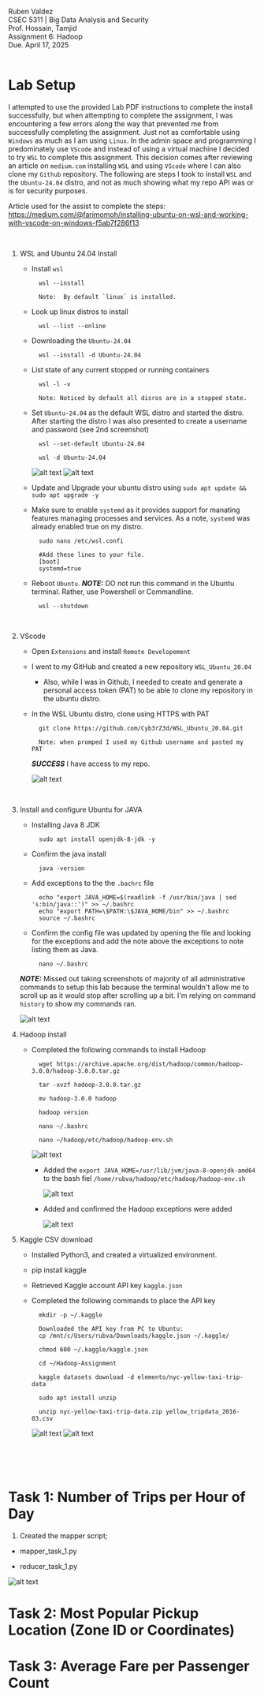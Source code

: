 Ruben Valdez <br>
CSEC 5311 | Big Data Analysis and Security <br>
Prof. Hossain, Tamjid <br>
Assignment 6: Hadoop <br>
Due. April 17, 2025 <br><br>


# Lab Setup

I attempted to use the provided Lab PDF instructions to complete the install successfully, but when attempting to complete the assignment, I was encountering a few errors along the way that prevented me from successfully completing the assignment.  Just not as comfortable using `Windows` as much as I am using `Linux`.  In the admin space and programming I predominately use `VScode` and instead of using a virtual machine I decided to try `WSL` to complete this assignment. This decision comes after reviewing an article on `medium.com` installing `WSL` and using `VScode` where I can also clone my `Github` repository.  The following are steps I took to install `WSL` and the `Ubuntu-24.04` distro, and not as much showing what my repo API was or is for security purposes.  

Article used for the assist to complete the steps:  https://medium.com/@farimomoh/installing-ubuntu-on-wsl-and-working-with-vscode-on-windows-f5ab7f286f13

<br>

1. WSL and Ubuntu 24.04 Install

    - Install `wsl`

            wsl --install

            Note:  By default `linux` is installed.


    - Look up linux distros to install

            wsl --list --online

    - Downloading the `Ubuntu-24.04`

            wsl --install -d Ubuntu-24.04

    - List state of any current stopped or running containers

            wsl -l -v

            Note: Noticed by default all disros are in a stopped state.

    - Set `Ubuntu-24.04` as the default WSL distro and started the distro.  After starting the distro I was also presented to create a username and password (see 2nd screenshot)

            wsl --set-default Ubuntu-24.04

            wsl -d Ubuntu-24.04
        
        ![alt text](<Screenshot 2025-04-17 103806.png>)  ![alt text](<Screenshot 2025-04-16 132259.png>)

    - Update and Upgrade your ubuntu distro using `sudo apt update && sudo apt upgrade -y`

    - Make sure to enable `systemd` as it provides support for manating features managing processes and services. As a note, `systemd` was already enabled true on my distro.

            sudo nano /etc/wsl.confi
            
            #Add these lines to your file.
            [boot]
            systemd=true

    - Reboot `Ubuntu`.  ***NOTE:*** DO not run this command in the Ubuntu terminal.  Rather, use Powershell or Commandline.

            wsl --shutdown

<br>

2. VScode

    - Open `Extensions` and install `Remote Developement`

    - I went to my GitHub and created a new repository `WSL_Ubuntu_20.04`

        - Also, while I was in Github, I needed to create and generate a personal access token (PAT) to be able to clone my repository in the ubuntu distro.

    - In the WSL Ubuntu distro, clone using HTTPS with PAT

            git clone https://github.com/Cyb3rZ3d/WSL_Ubuntu_20.04.git

            Note: when promped I used my Github username and pasted my PAT

        ***SUCCESS*** I have access to my repo.

        ![alt text](image-5.png)

<br>

3.  Install and configure Ubuntu for JAVA

    - Installing Java 8 JDK

            sudo apt install openjdk-8-jdk -y

    - Confirm the java install

            java -version

    - Add exceptions to the the `.bachrc` file

            echo "export JAVA_HOME=$(readlink -f /usr/bin/java | sed 's:bin/java::')" >> ~/.bashrc
            echo "export PATH=\$PATH:\$JAVA_HOME/bin" >> ~/.bashrc
            source ~/.bashrc

    - Confirm the config file was updated by opening the file and looking for the exceptions and add the note above the exceptions to note listing them as Java.

            nano ~/.bashrc

    ***NOTE:*** Missed out taking screenshots of majority of all administrative commands to setup this lab because the terminal wouldn't allow me to scroll up as it would stop after scrolling up a bit.  I'm relying on command `history` to show my commands ran.

    ![alt text](image-6.png)

4. Hadoop install

    - Completed the following commands to install Hadoop

            wget https://archive.apache.org/dist/hadoop/common/hadoop-3.0.0/hadoop-3.0.0.tar.gz
            
            tar -xvzf hadoop-3.0.0.tar.gz
            
            mv hadoop-3.0.0 hadoop
            
            hadoop version

            nano ~/.bashrc
           
            nano ~/hadoop/etc/hadoop/hadoop-env.sh

        ![alt text](image-7.png)

        - Added the `export JAVA_HOME=/usr/lib/jvm/java-8-openjdk-amd64` to the bash fiel `/home/rubva/hadoop/etc/hadoop/hadoop-env.sh `
        
            ![alt text](image-8.png)

        - Added and confirmed the Hadoop exceptions were added

            ![alt text](image-9.png)


5. Kaggle CSV download

    - Installed Python3, and created a virtualized environment.

    - pip install kaggle

    - Retrieved Kaggle account API key `kaggle.json`

    - Completed the following commands to place the API key

            mkdir -p ~/.kaggle

            Downloaded the API key from PC to Ubuntu:
            cp /mnt/c/Users/rubva/Downloads/kaggle.json ~/.kaggle/

            chmod 600 ~/.kaggle/kaggle.json

            cd ~/Hadoop-Assignment

            kaggle datasets download -d elemento/nyc-yellow-taxi-trip-data

            sudo apt install unzip

            unzip nyc-yellow-taxi-trip-data.zip yellow_tripdata_2016-03.csv

        ![alt text](image-10.png)  ![alt text](image-11.png)


<br><br><br>

# Task 1: Number of Trips per Hour of Day

1. Created the mapper script; 

- mapper_task_1.py  
        


- reducer_task_1.py




![alt text](image-3.png)


# Task 2: Most Popular Pickup Location (Zone ID or Coordinates)







# Task 3: Average Fare per Passenger Count 
















